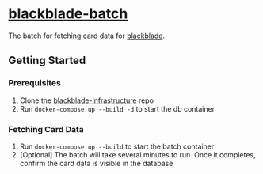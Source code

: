 # [blackblade-batch](https://blackblade.ca)

The batch for fetching card data for [blackblade](https://github.com/BrandonWade/blackblade).

## Getting Started

### Prerequisites

1. Clone the [blackblade-infrastructure](https://github.com/BrandonWade/blackblade-infrastructure) repo
2. Run `docker-compose up --build -d` to start the db container

### Fetching Card Data

1. Run `docker-compose up --build` to start the batch container
2. [Optional] The batch will take several minutes to run. Once it completes, confirm the card data is visible in the database
